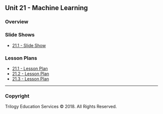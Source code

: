## Unit 21 - Machine Learning

### Overview

### Slide Shows

* [21.1 - Slide Show](https://drive.google.com/open?id=157zggSgnaPyNHjDFlpMScMG-IMxZRYMhy34oKDcyfd0)

### Lesson Plans

* [21.1 - Lesson Plan](1/LessonPlan.md)
* [21.2 - Lesson Plan](2/LessonPlan.md)
* [21.3 - Lesson Plan](3/LessonPlan.md)

- - -

### Copyright

Trilogy Education Services © 2018. All Rights Reserved.
